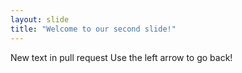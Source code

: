 ```yaml
---
layout: slide
title: "Welcome to our second slide!"
---
```

New text in pull request
Use the left arrow to go back!
